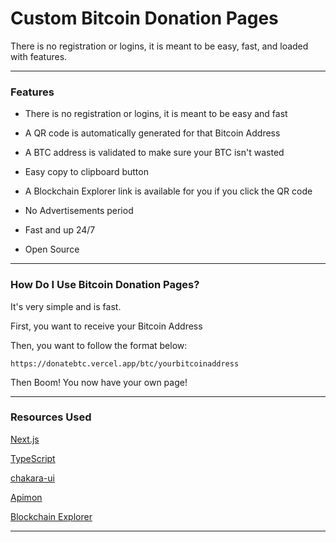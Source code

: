 # Custom Bitcoin Donation Pages

There is no registration or logins, it is meant to be easy, fast, and loaded with features.

---

### Features

-   There is no registration or logins, it is meant to be easy and fast

-   A QR code is automatically generated for that Bitcoin Address

-   A BTC address is validated to make sure your BTC isn't wasted

-   Easy copy to clipboard button

-   A Blockchain Explorer link is available for you if you click the QR code

-   No Advertisements period

-   Fast and up 24/7

-   Open Source

---

### How Do I Use Bitcoin Donation Pages?

It's very simple and is fast.

First, you want to receive your Bitcoin Address

Then, you want to follow the format below:

```
https://donatebtc.vercel.app/btc/yourbitcoinaddress
```

Then Boom! You now have your own page!

---

### Resources Used

[Next.js](https://nextjs.org/)

[TypeScript](https://www.typescriptlang.org/)

[chakara-ui](https://chakra-ui.com/)

[Apimon](https://apimon.de/http-apis#qr)

[Blockchain Explorer](https://www.blockchain.com/explorer)

---
